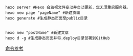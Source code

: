 ```
hexo server #Hexo 会监视文件变动并自动更新，您无须重启服务器。
hexo new page "pageName" #新建页面
hexo generate #生成静态页面至public目录


hexo new "postName" #新建文章
hexo d -g #生成静态页面并将.deploy目录部署到GitHub
```

[命令参考](https://segmentfault.com/a/1190000002632530)
